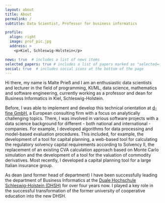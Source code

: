 ```yaml
---
layout: about
title: About
permalink: /
subtitle: Data Scientist, Professor for business informatics

profile:
  align: right
  image: prof_pic.jpg
  address: >
    <p>Kiel, Schleswig-Holstein</p>

news: true  # includes a list of news items
selected_papers: true # includes a list of papers marked as "selected={true}"
social: true  # includes social icons at the bottom of the page
---
```


Hi there, my name is Malte Prieß and I am an enthusiastic data scientists and lecturer in the field of programming, KI/ML, data science, mathematics and software engineering, currently working as a professor and dean for Business Informatics in Kiel, Schleswig-Holstein. 

Before, I was able to implement and develop this technical orientation at <a href="http://d-fine.com" target="_blank">d-fine GmbH</a>, a European consulting firm with a focus on analytically challenging topics. There, I was involved in various software projects with a data science background for different - both national and international - companies. For example, I developed algorithms for data processing and model-based evaluation procedures. This included, for example, the development of a tool for capital planning, a web-based tool for calculating the regulatory solvency capital requirements according to Solvency II, the replacement of an existing CVA calculation approach based on Monte Carlo simulation and the development of a tool for the valuation of commodity derivatives. Most recently, I developed a capital planning tool for a large Italian insurance group.

As dean (and former head of department) I have been successfully leading the department of Business Informatics at the <a href="https://www.dhsh.de" target="_blank">Duale Hochschule Schleswig-Holstein (DHSH)</a> for over four years now. I played a key role in the successful transformation of the former university of cooperative education into the new DHSH. 
